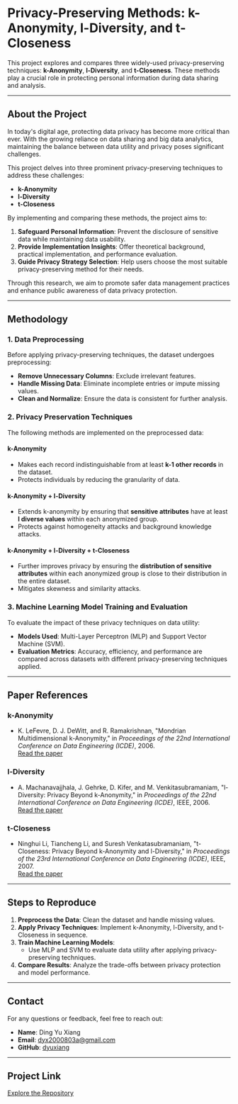 # Privacy-Preserving Methods: k-Anonymity, l-Diversity, and t-Closeness

This project explores and compares three widely-used privacy-preserving techniques: **k-Anonymity**, **l-Diversity**, and **t-Closeness**. These methods play a crucial role in protecting personal information during data sharing and analysis.

---

## About the Project

In today's digital age, protecting data privacy has become more critical than ever. With the growing reliance on data sharing and big data analytics, maintaining the balance between data utility and privacy poses significant challenges.

This project delves into three prominent privacy-preserving techniques to address these challenges:

- **k-Anonymity**
- **l-Diversity**
- **t-Closeness**

By implementing and comparing these methods, the project aims to:

1. **Safeguard Personal Information**: Prevent the disclosure of sensitive data while maintaining data usability.
2. **Provide Implementation Insights**: Offer theoretical background, practical implementation, and performance evaluation.
3. **Guide Privacy Strategy Selection**: Help users choose the most suitable privacy-preserving method for their needs.

Through this research, we aim to promote safer data management practices and enhance public awareness of data privacy protection.

---

## Methodology

### 1. Data Preprocessing

Before applying privacy-preserving techniques, the dataset undergoes preprocessing:

- **Remove Unnecessary Columns**: Exclude irrelevant features.
- **Handle Missing Data**: Eliminate incomplete entries or impute missing values.
- **Clean and Normalize**: Ensure the data is consistent for further analysis.

### 2. Privacy Preservation Techniques

The following methods are implemented on the preprocessed data:

#### **k-Anonymity**
- Makes each record indistinguishable from at least **k-1 other records** in the dataset.
- Protects individuals by reducing the granularity of data.

#### **k-Anonymity + l-Diversity**
- Extends k-anonymity by ensuring that **sensitive attributes** have at least **l diverse values** within each anonymized group.
- Protects against homogeneity attacks and background knowledge attacks.

#### **k-Anonymity + l-Diversity + t-Closeness**
- Further improves privacy by ensuring the **distribution of sensitive attributes** within each anonymized group is close to their distribution in the entire dataset.
- Mitigates skewness and similarity attacks.

### 3. Machine Learning Model Training and Evaluation

To evaluate the impact of these privacy techniques on data utility:

- **Models Used**: Multi-Layer Perceptron (MLP) and Support Vector Machine (SVM).
- **Evaluation Metrics**: Accuracy, efficiency, and performance are compared across datasets with different privacy-preserving techniques applied.

---

## Paper References

### **k-Anonymity**
- K. LeFevre, D. J. DeWitt, and R. Ramakrishnan, "Mondrian Multidimensional k-Anonymity," in *Proceedings of the 22nd International Conference on Data Engineering (ICDE)*, 2006.  
  [Read the paper](https://personal.utdallas.edu/~mxk055100/courses/privacy08f_files/MultiDim.pdf)

### **l-Diversity**
- A. Machanavajjhala, J. Gehrke, D. Kifer, and M. Venkitasubramaniam, "l-Diversity: Privacy Beyond k-Anonymity," in *Proceedings of the 22nd International Conference on Data Engineering (ICDE)*, IEEE, 2006.  
  [Read the paper](https://personal.utdallas.edu/~muratk/courses/privacy08f_files/ldiversity.pdf)

### **t-Closeness**
- Ninghui Li, Tiancheng Li, and Suresh Venkatasubramaniam, "t-Closeness: Privacy Beyond k-Anonymity and l-Diversity," in *Proceedings of the 23rd International Conference on Data Engineering (ICDE)*, IEEE, 2007.  
  [Read the paper](https://www.cs.purdue.edu/homes/ninghui/papers/t_closeness_icde07.pdf)

---

## Steps to Reproduce

1. **Preprocess the Data**: Clean the dataset and handle missing values.
2. **Apply Privacy Techniques**: Implement k-Anonymity, l-Diversity, and t-Closeness in sequence.
3. **Train Machine Learning Models**:
   - Use MLP and SVM to evaluate data utility after applying privacy-preserving techniques.
4. **Compare Results**: Analyze the trade-offs between privacy protection and model performance.

---

## Contact

For any questions or feedback, feel free to reach out:

- **Name**: Ding Yu Xiang  
- **Email**: [dyx2000803a@gmail.com](mailto:dyx2000803a@gmail.com)  
- **GitHub**: [dyuxiang](https://github.com/dyuxiang/Privacy-Preserving)

---

## Project Link

[Explore the Repository](https://github.com/dyuxiang/Privacy-Preserving)
